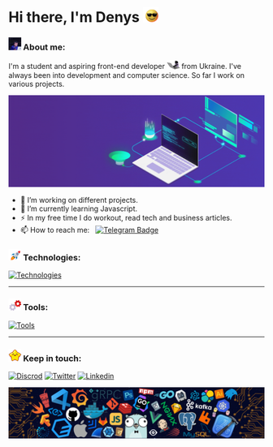# Hi there, I'm Denys <img src="gif/sunglasses.gif" width="30px">

### <img src="gif/pro-level-debugging.gif" width="25"> About me:

I'm a student and aspiring front-end developer <img src="gif/cat.gif" width="25"> from Ukraine. I've always been into development and computer science. So far I work on various projects.

<p align="center">
	<img src="gif/development.gif" width="600">
</p>

- 🔭 I’m working on different projects.
- 🌱 I’m currently learning Javascript.
- ⚡ In my free time I do workout, read tech and business articles.
- 📫 How to reach me: &nbsp; [![Telegram Badge](https://img.shields.io/badge/-filimonovalexey-blue?style=flat&logo=Telegram&logoColor=white)](https://t.me/den_progman)

### <img src="gif/rocket.gif" width="25"> Technologies:

[![Technologies](https://skillicons.dev/icons?i=js,dart,html,css,sass,gulp,webpack)](https://skillicons.dev)

---

### <img src="gif/gears.gif" width="25"> Tools:

[![Tools](https://skillicons.dev/icons?i=git,vscode,linux,figma,codepen)](https://skillicons.dev)

---

### <img src="gif/star.gif" width="25"> Keep in touch:

[![Discrod](https://skillicons.dev/icons?i=discord)](https://discordapp.com/users/929354461783138304)
[![Twitter](https://skillicons.dev/icons?i=twitter)](https://twitter.com/denwebpro)
[![Linkedin](https://skillicons.dev/icons?i=linkedin)](https://www.linkedin.com/in/denys-chornoivanenko-b41339290/)

<img src="img/technologies.png">
